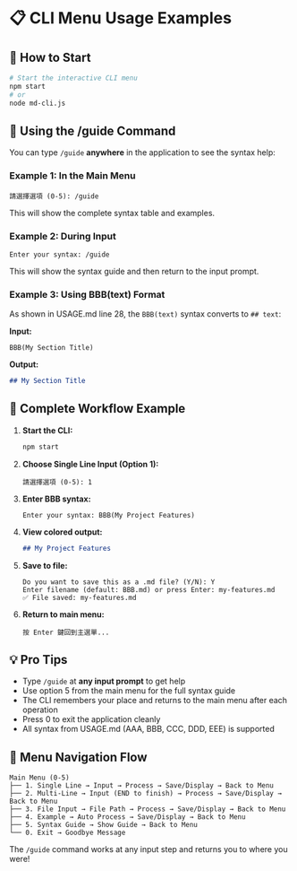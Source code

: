 # 📋 CLI Menu Usage Examples

## 🚀 How to Start

```bash
# Start the interactive CLI menu
npm start
# or
node md-cli.js
```

## 📖 Using the /guide Command

You can type `/guide` **anywhere** in the application to see the syntax help:

### Example 1: In the Main Menu
```
請選擇選項 (0-5): /guide
```
This will show the complete syntax table and examples.

### Example 2: During Input
```
Enter your syntax: /guide
```
This will show the syntax guide and then return to the input prompt.

### Example 3: Using BBB(text) Format

As shown in USAGE.md line 28, the `BBB(text)` syntax converts to `## text`:

**Input:**
```
BBB(My Section Title)
```

**Output:**
```markdown
## My Section Title
```

## 🎯 Complete Workflow Example

1. **Start the CLI:**
   ```bash
   npm start
   ```

2. **Choose Single Line Input (Option 1):**
   ```
   請選擇選項 (0-5): 1
   ```

3. **Enter BBB syntax:**
   ```
   Enter your syntax: BBB(My Project Features)
   ```

4. **View colored output:**
   ```markdown
   ## My Project Features
   ```

5. **Save to file:**
   ```
   Do you want to save this as a .md file? (Y/N): Y
   Enter filename (default: BBB.md) or press Enter: my-features.md
   ✅ File saved: my-features.md
   ```

6. **Return to main menu:**
   ```
   按 Enter 鍵回到主選單...
   ```

## 💡 Pro Tips

- Type `/guide` at **any input prompt** to get help
- Use option 5 from the main menu for the full syntax guide
- The CLI remembers your place and returns to the main menu after each operation
- Press 0 to exit the application cleanly
- All syntax from USAGE.md (AAA, BBB, CCC, DDD, EEE) is supported

## 🔄 Menu Navigation Flow

```
Main Menu (0-5)
├── 1. Single Line → Input → Process → Save/Display → Back to Menu
├── 2. Multi-Line → Input (END to finish) → Process → Save/Display → Back to Menu  
├── 3. File Input → File Path → Process → Save/Display → Back to Menu
├── 4. Example → Auto Process → Save/Display → Back to Menu
├── 5. Syntax Guide → Show Guide → Back to Menu
└── 0. Exit → Goodbye Message
```

The `/guide` command works at any input step and returns you to where you were!
